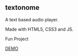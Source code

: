 ## textonome

A text based audio player.

Made with HTML5, CSS3 and JS.

Fun Project

[DEMO](http://ahmednooor.github.io/textonome)